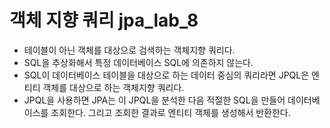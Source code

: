 # 객체 지향 쿼리 jpa_lab_8

 * 테이블이 아닌 객체를 대상으로 검색하는 객체지향 쿼리다.
 * SQL을 추상화해서 특정 데이터베이스 SQL에 의존하지 않는다.
 * SQL이 데이터베이스 테이블을 대상으로 하는 데이터 중심의 쿼리라면 JPQL은 엔티티 객체를 대상으로 하는 객체지향 쿼리다.
 * JPQL을 사용하면 JPA는 이 JPQL을 분석한 다음 적절한 SQL을 만들어 데이터베이스를 조회한다. 그리고 조회한 결과로 엔티티 객체를 생성해서 반환한다.


